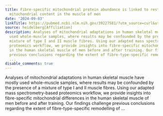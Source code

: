 ```yaml
---
title: Fibre-specific mitochondrial protein abundance is linked to resting and post-training
  mitochondrial content in the muscle of men
date: '2024-09-03'
linkTitle: https://pubmed.ncbi.nlm.nih.gov/39227581/?utm_source=curl&utm_medium=rss&utm_campaign=pubmed-2&utm_content=1FakS-2QOkCT8HsMOQP1bCRQ4YzyumYOmxmF0moLsQ3dFB1E9V&fc=20220326224207&ff=20240904183716&v=2.18.0.post9+e462414
source: heidelberg[Affiliation]
description: Analyses of mitochondrial adaptations in human skeletal muscle have mostly
  used whole-muscle samples, where results may be confounded by the presence of a
  mixture of type I and II muscle fibres. Using our adapted mass spectrometry-based
  proteomics workflow, we provide insights into fibre-specific mitochondrial differences
  in the human skeletal muscle of men before and after training. Our findings challenge
  previous conclusions regarding the extent of fibre-type-specific remodelling of
  ...
disable_comments: true
---
```

Analyses of mitochondrial adaptations in human skeletal muscle have mostly used whole-muscle samples, where results may be confounded by the presence of a mixture of type I and II muscle fibres. Using our adapted mass spectrometry-based proteomics workflow, we provide insights into fibre-specific mitochondrial differences in the human skeletal muscle of men before and after training. Our findings challenge previous conclusions regarding the extent of fibre-type-specific remodelling of ...
